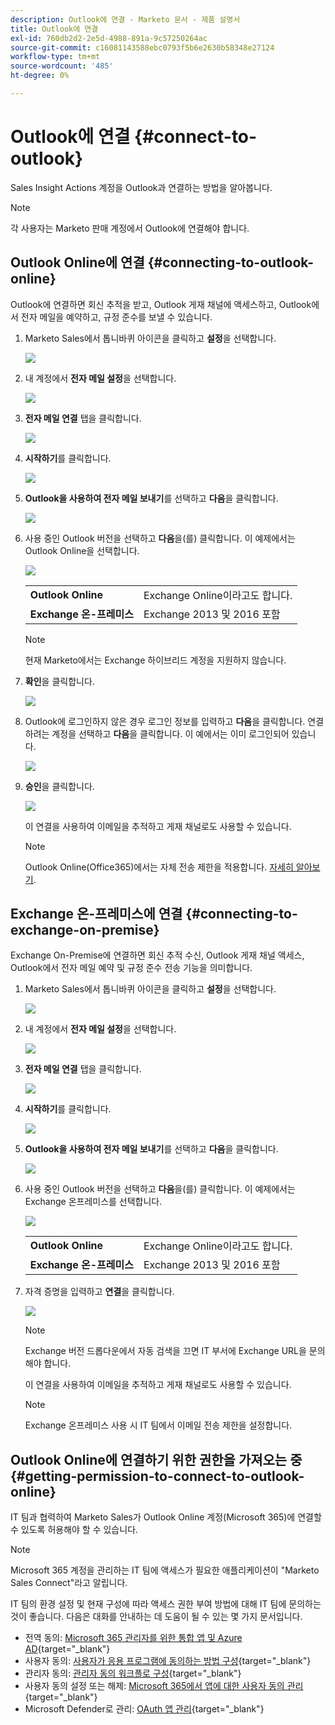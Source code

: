 ```yaml
---
description: Outlook에 연결 - Marketo 문서 - 제품 설명서
title: Outlook에 연결
exl-id: 760db2d2-2e5d-4988-891a-9c57250264ac
source-git-commit: c16081143588ebc0793f5b6e2630b58348e27124
workflow-type: tm+mt
source-wordcount: '485'
ht-degree: 0%

---
```


# Outlook에 연결 {#connect-to-outlook}

Sales Insight Actions 계정을 Outlook과 연결하는 방법을 알아봅니다.

>[!NOTE]
>
>각 사용자는 Marketo 판매 계정에서 Outlook에 연결해야 합니다.

## Outlook Online에 연결 {#connecting-to-outlook-online}

Outlook에 연결하면 회신 추적을 받고, Outlook 게재 채널에 액세스하고, Outlook에서 전자 메일을 예약하고, 규정 준수를 보낼 수 있습니다.

1. Marketo Sales에서 톱니바퀴 아이콘을 클릭하고 **설정**&#x200B;을 선택합니다.

   ![](assets/connect-to-outlook-1.png)

1. 내 계정에서 **전자 메일 설정**&#x200B;을 선택합니다.

   ![](assets/connect-to-outlook-2.png)

1. **전자 메일 연결** 탭을 클릭합니다.

   ![](assets/connect-to-outlook-3.png)

1. **시작하기**&#x200B;를 클릭합니다.

   ![](assets/connect-to-outlook-4.png)

1. **Outlook을 사용하여 전자 메일 보내기**&#x200B;를 선택하고 **다음**&#x200B;을 클릭합니다.

   ![](assets/connect-to-outlook-5.png)

1. 사용 중인 Outlook 버전을 선택하고 **다음**&#x200B;을(를) 클릭합니다. 이 예제에서는 Outlook Online을 선택합니다.

   ![](assets/connect-to-outlook-6.png)

   <table> 
    <tbody>
     <tr>
      <td><strong>Outlook Online</strong></td> 
      <td>Exchange Online이라고도 합니다.</td> 
     </tr>
     <tr>
      <td><strong>Exchange 온-프레미스</strong></td> 
      <td>Exchange 2013 및 2016 포함</td> 
     </tr>
    </tbody>
   </table>

   >[!NOTE]
   >
   >현재 Marketo에서는 Exchange 하이브리드 계정을 지원하지 않습니다.

1. **확인**&#x200B;을 클릭합니다.

   ![](assets/connect-to-outlook-7.png)

1. Outlook에 로그인하지 않은 경우 로그인 정보를 입력하고 **다음**&#x200B;을 클릭합니다. 연결하려는 계정을 선택하고 **다음**&#x200B;을 클릭합니다. 이 예에서는 이미 로그인되어 있습니다.

   ![](assets/connect-to-outlook-8.png)

1. **승인**&#x200B;을 클릭합니다.

   ![](assets/connect-to-outlook-9.png)

   이 연결을 사용하여 이메일을 추적하고 게재 채널로도 사용할 수 있습니다.

   >[!NOTE]
   >
   >Outlook Online(Office365)에서는 자체 전송 제한을 적용합니다. [자세히 알아보기](/help/marketo/product-docs/marketo-sales-connect/email/email-delivery/email-connection-throttling.md#email-provider-limits).

## Exchange 온-프레미스에 연결 {#connecting-to-exchange-on-premise}

Exchange On-Premise에 연결하면 회신 추적 수신, Outlook 게재 채널 액세스, Outlook에서 전자 메일 예약 및 규정 준수 전송 기능을 의미합니다.

1. Marketo Sales에서 톱니바퀴 아이콘을 클릭하고 **설정**&#x200B;을 선택합니다.

   ![](assets/connect-to-outlook-10.png)

1. 내 계정에서 **전자 메일 설정**&#x200B;을 선택합니다.

   ![](assets/connect-to-outlook-11.png)

1. **전자 메일 연결** 탭을 클릭합니다.

   ![](assets/connect-to-outlook-12.png)

1. **시작하기**&#x200B;를 클릭합니다.

   ![](assets/connect-to-outlook-13.png)

1. **Outlook을 사용하여 전자 메일 보내기**&#x200B;를 선택하고 **다음**&#x200B;을 클릭합니다.

   ![](assets/connect-to-outlook-14.png)

1. 사용 중인 Outlook 버전을 선택하고 **다음**&#x200B;을(를) 클릭합니다. 이 예제에서는 Exchange 온프레미스를 선택합니다.

   ![](assets/connect-to-outlook-15.png)

   <table> 
    <tbody>
     <tr>
      <td><strong>Outlook Online</strong></td> 
      <td>Exchange Online이라고도 합니다.</td> 
     </tr>
     <tr>
      <td><strong>Exchange 온-프레미스</strong></td> 
      <td>Exchange 2013 및 2016 포함</td> 
     </tr>
    </tbody>
   </table>

1. 자격 증명을 입력하고 **연결**&#x200B;을 클릭합니다.

   ![](assets/connect-to-outlook-16.png)

   >[!NOTE]
   >
   >Exchange 버전 드롭다운에서 자동 검색을 끄면 IT 부서에 Exchange URL을 문의해야 합니다.

   이 연결을 사용하여 이메일을 추적하고 게재 채널로도 사용할 수 있습니다.

   >[!NOTE]
   >
   >Exchange 온프레미스 사용 시 IT 팀에서 이메일 전송 제한을 설정합니다.

## Outlook Online에 연결하기 위한 권한을 가져오는 중 {#getting-permission-to-connect-to-outlook-online}

IT 팀과 협력하여 Marketo Sales가 Outlook Online 계정(Microsoft 365)에 연결할 수 있도록 허용해야 할 수 있습니다.

>[!NOTE]
>
>Microsoft 365 계정을 관리하는 IT 팀에 액세스가 필요한 애플리케이션이 &quot;Marketo Sales Connect&quot;라고 알립니다.

IT 팀의 환경 설정 및 현재 구성에 따라 액세스 권한 부여 방법에 대해 IT 팀에 문의하는 것이 좋습니다. 다음은 대화를 안내하는 데 도움이 될 수 있는 몇 가지 문서입니다.

* 전역 동의: [Microsoft 365 관리자를 위한 통합 앱 및 Azure AD](https://learn.microsoft.com/en-us/microsoft-365/enterprise/integrated-apps-and-azure-ads?view=o365-worldwide){target="_blank"}
* 사용자 동의: [사용자가 응용 프로그램에 동의하는 방법 구성](https://learn.microsoft.com/en-us/azure/active-directory/manage-apps/configure-user-consent?tabs=azure-portal&amp;pivots=portal){target="_blank"}
* 관리자 동의: [관리자 동의 워크플로 구성](https://learn.microsoft.com/en-us/microsoft-365/admin/misc/user-consent?source=recommendations&amp;view=o365-worldwide){target="_blank"}
* 사용자 동의 설정 또는 해제: [Microsoft 365에서 앱에 대한 사용자 동의 관리](https://learn.microsoft.com/en-us/microsoft-365/admin/misc/user-consent?source=recommendations&amp;view=o365-worldwide){target="_blank"}
* Microsoft Defender로 관리: [OAuth 앱 관리](https://learn.microsoft.com/en-us/defender-cloud-apps/manage-app-permissions){target="_blank"}
